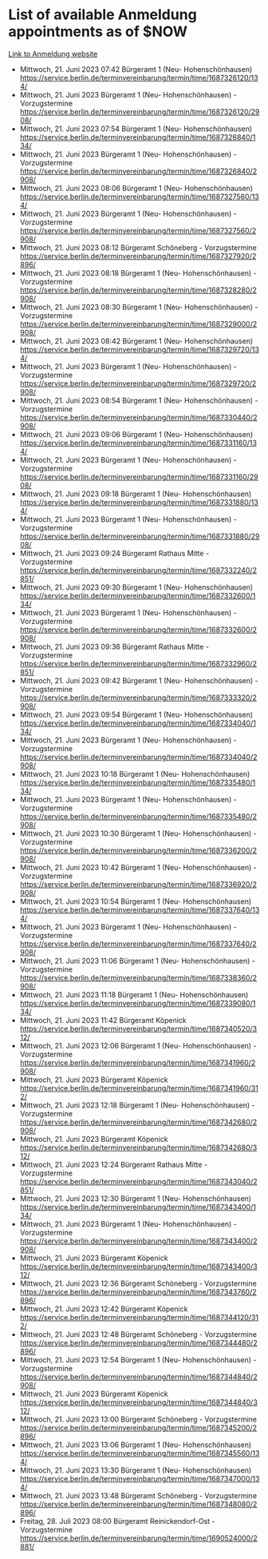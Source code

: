 # List of available Anmeldung appointments as of $NOW
[Link to Anmeldung website](https://service.berlin.de/terminvereinbarung/termin/tag.php?termin=1&anliegen[]=120686&dienstleisterlist=122210,122217,327316,122219,327312,122227,327314,122231,327346,122243,327348,122254,122252,329742,122260,329745,122262,329748,122271,327278,122273,327274,122277,327276,330436,122280,327294,122282,327290,122284,327292,122291,327270,122285,327266,122286,327264,122296,327268,150230,329760,122297,327286,122294,327284,122312,329763,122314,329775,122304,327330,122311,327334,122309,327332,317869,122281,327352,122279,329772,122283,122276,327324,122274,327326,122267,329766,122246,327318,122251,327320,122257,327322,122208,327298,122226,327300&herkunft=http%3A%2F%2Fservice.berlin.de%2Fdienstleistung%2F120686%2F)
- Mittwoch, 21. Juni 2023 07:42 Bürgeramt 1 (Neu- Hohenschönhausen) https://service.berlin.de/terminvereinbarung/termin/time/1687326120/134/
- Mittwoch, 21. Juni 2023  Bürgeramt 1 (Neu- Hohenschönhausen) - Vorzugstermine https://service.berlin.de/terminvereinbarung/termin/time/1687326120/2908/
- Mittwoch, 21. Juni 2023 07:54 Bürgeramt 1 (Neu- Hohenschönhausen) https://service.berlin.de/terminvereinbarung/termin/time/1687326840/134/
- Mittwoch, 21. Juni 2023  Bürgeramt 1 (Neu- Hohenschönhausen) - Vorzugstermine https://service.berlin.de/terminvereinbarung/termin/time/1687326840/2908/
- Mittwoch, 21. Juni 2023 08:06 Bürgeramt 1 (Neu- Hohenschönhausen) https://service.berlin.de/terminvereinbarung/termin/time/1687327560/134/
- Mittwoch, 21. Juni 2023  Bürgeramt 1 (Neu- Hohenschönhausen) - Vorzugstermine https://service.berlin.de/terminvereinbarung/termin/time/1687327560/2908/
- Mittwoch, 21. Juni 2023 08:12 Bürgeramt Schöneberg - Vorzugstermine https://service.berlin.de/terminvereinbarung/termin/time/1687327920/2896/
- Mittwoch, 21. Juni 2023 08:18 Bürgeramt 1 (Neu- Hohenschönhausen) - Vorzugstermine https://service.berlin.de/terminvereinbarung/termin/time/1687328280/2908/
- Mittwoch, 21. Juni 2023 08:30 Bürgeramt 1 (Neu- Hohenschönhausen) - Vorzugstermine https://service.berlin.de/terminvereinbarung/termin/time/1687329000/2908/
- Mittwoch, 21. Juni 2023 08:42 Bürgeramt 1 (Neu- Hohenschönhausen) https://service.berlin.de/terminvereinbarung/termin/time/1687329720/134/
- Mittwoch, 21. Juni 2023  Bürgeramt 1 (Neu- Hohenschönhausen) - Vorzugstermine https://service.berlin.de/terminvereinbarung/termin/time/1687329720/2908/
- Mittwoch, 21. Juni 2023 08:54 Bürgeramt 1 (Neu- Hohenschönhausen) - Vorzugstermine https://service.berlin.de/terminvereinbarung/termin/time/1687330440/2908/
- Mittwoch, 21. Juni 2023 09:06 Bürgeramt 1 (Neu- Hohenschönhausen) https://service.berlin.de/terminvereinbarung/termin/time/1687331160/134/
- Mittwoch, 21. Juni 2023  Bürgeramt 1 (Neu- Hohenschönhausen) - Vorzugstermine https://service.berlin.de/terminvereinbarung/termin/time/1687331160/2908/
- Mittwoch, 21. Juni 2023 09:18 Bürgeramt 1 (Neu- Hohenschönhausen) https://service.berlin.de/terminvereinbarung/termin/time/1687331880/134/
- Mittwoch, 21. Juni 2023  Bürgeramt 1 (Neu- Hohenschönhausen) - Vorzugstermine https://service.berlin.de/terminvereinbarung/termin/time/1687331880/2908/
- Mittwoch, 21. Juni 2023 09:24 Bürgeramt Rathaus Mitte - Vorzugstermine https://service.berlin.de/terminvereinbarung/termin/time/1687332240/2851/
- Mittwoch, 21. Juni 2023 09:30 Bürgeramt 1 (Neu- Hohenschönhausen) https://service.berlin.de/terminvereinbarung/termin/time/1687332600/134/
- Mittwoch, 21. Juni 2023  Bürgeramt 1 (Neu- Hohenschönhausen) - Vorzugstermine https://service.berlin.de/terminvereinbarung/termin/time/1687332600/2908/
- Mittwoch, 21. Juni 2023 09:36 Bürgeramt Rathaus Mitte - Vorzugstermine https://service.berlin.de/terminvereinbarung/termin/time/1687332960/2851/
- Mittwoch, 21. Juni 2023 09:42 Bürgeramt 1 (Neu- Hohenschönhausen) - Vorzugstermine https://service.berlin.de/terminvereinbarung/termin/time/1687333320/2908/
- Mittwoch, 21. Juni 2023 09:54 Bürgeramt 1 (Neu- Hohenschönhausen) https://service.berlin.de/terminvereinbarung/termin/time/1687334040/134/
- Mittwoch, 21. Juni 2023  Bürgeramt 1 (Neu- Hohenschönhausen) - Vorzugstermine https://service.berlin.de/terminvereinbarung/termin/time/1687334040/2908/
- Mittwoch, 21. Juni 2023 10:18 Bürgeramt 1 (Neu- Hohenschönhausen) https://service.berlin.de/terminvereinbarung/termin/time/1687335480/134/
- Mittwoch, 21. Juni 2023  Bürgeramt 1 (Neu- Hohenschönhausen) - Vorzugstermine https://service.berlin.de/terminvereinbarung/termin/time/1687335480/2908/
- Mittwoch, 21. Juni 2023 10:30 Bürgeramt 1 (Neu- Hohenschönhausen) - Vorzugstermine https://service.berlin.de/terminvereinbarung/termin/time/1687336200/2908/
- Mittwoch, 21. Juni 2023 10:42 Bürgeramt 1 (Neu- Hohenschönhausen) - Vorzugstermine https://service.berlin.de/terminvereinbarung/termin/time/1687336920/2908/
- Mittwoch, 21. Juni 2023 10:54 Bürgeramt 1 (Neu- Hohenschönhausen) https://service.berlin.de/terminvereinbarung/termin/time/1687337640/134/
- Mittwoch, 21. Juni 2023  Bürgeramt 1 (Neu- Hohenschönhausen) - Vorzugstermine https://service.berlin.de/terminvereinbarung/termin/time/1687337640/2908/
- Mittwoch, 21. Juni 2023 11:06 Bürgeramt 1 (Neu- Hohenschönhausen) - Vorzugstermine https://service.berlin.de/terminvereinbarung/termin/time/1687338360/2908/
- Mittwoch, 21. Juni 2023 11:18 Bürgeramt 1 (Neu- Hohenschönhausen) https://service.berlin.de/terminvereinbarung/termin/time/1687339080/134/
- Mittwoch, 21. Juni 2023 11:42 Bürgeramt Köpenick https://service.berlin.de/terminvereinbarung/termin/time/1687340520/312/
- Mittwoch, 21. Juni 2023 12:06 Bürgeramt 1 (Neu- Hohenschönhausen) - Vorzugstermine https://service.berlin.de/terminvereinbarung/termin/time/1687341960/2908/
- Mittwoch, 21. Juni 2023  Bürgeramt Köpenick https://service.berlin.de/terminvereinbarung/termin/time/1687341960/312/
- Mittwoch, 21. Juni 2023 12:18 Bürgeramt 1 (Neu- Hohenschönhausen) - Vorzugstermine https://service.berlin.de/terminvereinbarung/termin/time/1687342680/2908/
- Mittwoch, 21. Juni 2023  Bürgeramt Köpenick https://service.berlin.de/terminvereinbarung/termin/time/1687342680/312/
- Mittwoch, 21. Juni 2023 12:24 Bürgeramt Rathaus Mitte - Vorzugstermine https://service.berlin.de/terminvereinbarung/termin/time/1687343040/2851/
- Mittwoch, 21. Juni 2023 12:30 Bürgeramt 1 (Neu- Hohenschönhausen) https://service.berlin.de/terminvereinbarung/termin/time/1687343400/134/
- Mittwoch, 21. Juni 2023  Bürgeramt 1 (Neu- Hohenschönhausen) - Vorzugstermine https://service.berlin.de/terminvereinbarung/termin/time/1687343400/2908/
- Mittwoch, 21. Juni 2023  Bürgeramt Köpenick https://service.berlin.de/terminvereinbarung/termin/time/1687343400/312/
- Mittwoch, 21. Juni 2023 12:36 Bürgeramt Schöneberg - Vorzugstermine https://service.berlin.de/terminvereinbarung/termin/time/1687343760/2896/
- Mittwoch, 21. Juni 2023 12:42 Bürgeramt Köpenick https://service.berlin.de/terminvereinbarung/termin/time/1687344120/312/
- Mittwoch, 21. Juni 2023 12:48 Bürgeramt Schöneberg - Vorzugstermine https://service.berlin.de/terminvereinbarung/termin/time/1687344480/2896/
- Mittwoch, 21. Juni 2023 12:54 Bürgeramt 1 (Neu- Hohenschönhausen) - Vorzugstermine https://service.berlin.de/terminvereinbarung/termin/time/1687344840/2908/
- Mittwoch, 21. Juni 2023  Bürgeramt Köpenick https://service.berlin.de/terminvereinbarung/termin/time/1687344840/312/
- Mittwoch, 21. Juni 2023 13:00 Bürgeramt Schöneberg - Vorzugstermine https://service.berlin.de/terminvereinbarung/termin/time/1687345200/2896/
- Mittwoch, 21. Juni 2023 13:06 Bürgeramt 1 (Neu- Hohenschönhausen) https://service.berlin.de/terminvereinbarung/termin/time/1687345560/134/
- Mittwoch, 21. Juni 2023 13:30 Bürgeramt 1 (Neu- Hohenschönhausen) https://service.berlin.de/terminvereinbarung/termin/time/1687347000/134/
- Mittwoch, 21. Juni 2023 13:48 Bürgeramt Schöneberg - Vorzugstermine https://service.berlin.de/terminvereinbarung/termin/time/1687348080/2896/
- Freitag, 28. Juli 2023 08:00 Bürgeramt Reinickendorf-Ost - Vorzugstermine https://service.berlin.de/terminvereinbarung/termin/time/1690524000/2881/
